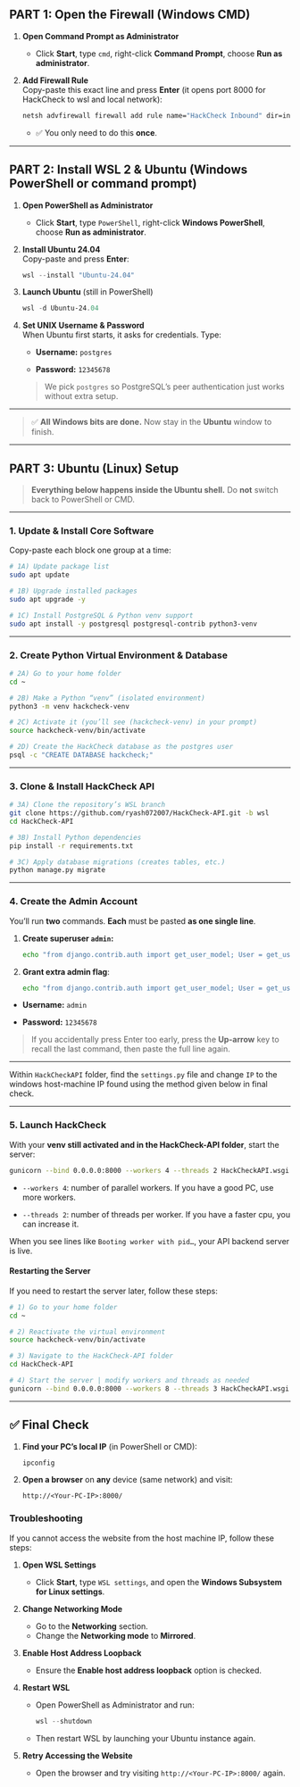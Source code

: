 ## PART 1: Open the Firewall (Windows CMD)

1.  **Open Command Prompt as Administrator**
    
    -   Click **Start**, type `cmd`, right-click **Command Prompt**, choose **Run as administrator**.
        
2.  **Add Firewall Rule**  
    Copy-paste this exact line and press **Enter** (it opens port 8000 for HackCheck to wsl and local network):
    
    ```cmd
    netsh advfirewall firewall add rule name="HackCheck Inbound" dir=in action=allow protocol=TCP localport=8000
    
    ```
    
    -   ✅ You only need to do this **once**.
        

----------

## PART 2: Install WSL 2 & Ubuntu (Windows PowerShell or command prompt)

1.  **Open PowerShell as Administrator**
    
    -   Click **Start**, type `PowerShell`, right-click **Windows PowerShell**, choose **Run as administrator**.
        
2.  **Install Ubuntu 24.04**  
    Copy-paste and press **Enter**:
    
    ```powershell
    wsl --install "Ubuntu-24.04"
    
    ```
    
3.  **Launch Ubuntu** (still in PowerShell)
    
    ```powershell
    wsl -d Ubuntu-24.04
    
    ```
    
4.  **Set UNIX Username & Password**  
    When Ubuntu first starts, it asks for credentials. Type:
    
    -   **Username:** `postgres`
        
    -   **Password:** `12345678`
        
    
    > We pick `postgres` so PostgreSQL’s peer authentication just works without extra setup.
    

----------

> ✅ **All Windows bits are done.** Now stay in the **Ubuntu** window to finish.

----------

## PART 3: Ubuntu (Linux) Setup

> **Everything below happens inside the Ubuntu shell.** Do **not** switch back to PowerShell or CMD.

----------

### 1. Update & Install Core Software

Copy-paste each block one group at a time:

```bash
# 1A) Update package list
sudo apt update

# 1B) Upgrade installed packages
sudo apt upgrade -y

# 1C) Install PostgreSQL & Python venv support
sudo apt install -y postgresql postgresql-contrib python3-venv

```

----------

### 2. Create Python Virtual Environment & Database

```bash
# 2A) Go to your home folder
cd ~

# 2B) Make a Python “venv” (isolated environment)
python3 -m venv hackcheck-venv

# 2C) Activate it (you’ll see (hackcheck-venv) in your prompt)
source hackcheck-venv/bin/activate

# 2D) Create the HackCheck database as the postgres user
psql -c "CREATE DATABASE hackcheck;"

```
   

----------

### 3. Clone & Install HackCheck API

```bash
# 3A) Clone the repository’s WSL branch
git clone https://github.com/ryash072007/HackCheck-API.git -b wsl
cd HackCheck-API

# 3B) Install Python dependencies
pip install -r requirements.txt

# 3C) Apply database migrations (creates tables, etc.)
python manage.py migrate

```

----------

### 4. Create the Admin Account

You’ll run **two** commands. **Each** must be pasted **as one single line**.

1.  **Create superuser `admin`:**
    
    ```bash
    echo "from django.contrib.auth import get_user_model; User = get_user_model(); User.objects.create_superuser('admin', '', '12345678')" | python manage.py shell
    
    ```
    
2.  **Grant extra admin flag**:
    
    ```bash
    echo "from django.contrib.auth import get_user_model; User = get_user_model(); u = User.objects.get(username='admin'); u.is_admin = True; u.save()" | python manage.py shell
    
    ```
    

-   **Username:** `admin`
    
-   **Password:** `12345678`
    

> If you accidentally press Enter too early, press the **Up-arrow** key to recall the last command, then paste the full line again.

----------

Within `HackCheckAPI` folder, find the `settings.py` file and change `IP` to the windows host-machine IP found using the method given below in final check.

----------

### 5. Launch HackCheck

With your **venv still activated and in the HackCheck-API folder**, start the server:

```bash
gunicorn --bind 0.0.0.0:8000 --workers 4 --threads 2 HackCheckAPI.wsgi:application

```

-   `--workers 4`: number of parallel workers. If you have a good PC, use more workers.
    
-   `--threads 2`: number of threads per worker. If you have a faster cpu, you can increase it.
    

When you see lines like `Booting worker with pid…`, your API backend server is live.

#### Restarting the Server

If you need to restart the server later, follow these steps:

```bash
# 1) Go to your home folder
cd ~

# 2) Reactivate the virtual environment
source hackcheck-venv/bin/activate

# 3) Navigate to the HackCheck-API folder
cd HackCheck-API

# 4) Start the server | modify workers and threads as needed
gunicorn --bind 0.0.0.0:8000 --workers 8 --threads 3 HackCheckAPI.wsgi:application
```

----------

## ✅ Final Check

1.  **Find your PC’s local IP** (in PowerShell or CMD):
    
    ```powershell
    ipconfig
    
    ```
    
2.  **Open a browser** on **any** device (same network) and visit:
    
    ```
    http://<Your-PC-IP>:8000/
    
    ```

### Troubleshooting

If you cannot access the website from the host machine IP, follow these steps:

1. **Open WSL Settings**  
   - Click **Start**, type `WSL settings`, and open the **Windows Subsystem for Linux settings**.

2. **Change Networking Mode**  
   - Go to the **Networking** section.
   - Change the **Networking mode** to **Mirrored**.

3. **Enable Host Address Loopback**  
   - Ensure the **Enable host address loopback** option is checked.

4. **Restart WSL**  
   - Open PowerShell as Administrator and run:
     ```powershell
     wsl --shutdown
     ```
   - Then restart WSL by launching your Ubuntu instance again.

5. **Retry Accessing the Website**  
   - Open the browser and try visiting `http://<Your-PC-IP>:8000/` again.
